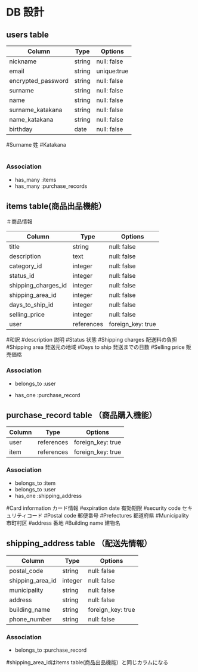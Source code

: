 # DB 設計

## users table

| Column             | Type                | Options                 |
|--------------------|---------------------|-------------------------|
| nickname           | string              | null: false             |
| email              | string              | unique:true             |
| encrypted_password | string              | null: false             |            |
| surname            | string              | null: false             |
| name               | string              | null: false             |
| surname_katakana   | string              | null: false             |
| name_katakana      | string              | null: false             |
| birthday           | date                | null: false             |


#Surname 姓
#Katakana
#
#



### Association

* has_many :items
* has_many :purchase_records




##  items table(商品出品機能）

＃商品情報

| Column                              | Type       | Options           |
|-------------------------------------|------------|-------------------|
| title                               | string     | null: false       |
| description                         | text       | null: false       |
| category_id                         | integer    | null: false       |
| status_id                           | integer    | null: false       |
| shipping_charges_id                 | integer    | null: false       |
| shipping_area_id                    | integer    | null: false       |
| days_to_ship_id                     | integer    | null: false       |
| selling_price                       | integer    | null: false       |
| user                                | references | foreign_key: true |


#和訳
#description 説明
#Status 状態
#Shipping charges 配送料の負担
#Shipping area 発送元の地域
#Days to ship 発送までの日数
#Selling price 販売価格


### Association

- belongs_to :user
* has_one    :purchase_record




## purchase_record table （商品購入機能）

| Column            | Type       | Options           |
|-------------------|------------|-------------------|
| user              | references | foreign_key: true |
| item              | references | foreign_key: true |


### Association

- belongs_to :item
- belongs_to :user
- has_one    :shipping_address


#Card information カード情報
#expiration date 有効期限
#security code セキュリティコード
#Postal code 郵便番号
#Prefectures 都道府県
#Municipality 市町村区
#address 番地
#Building name 建物名


## shipping_address table （配送先情報）

| Column            | Type       | Options           |
|-------------------|------------|-------------------|
| postal_code       | string     | null: false       |
| shipping_area_id  | integer    | null: false       |
| municipality      | string     | null: false       |
| address           | string     | null: false       |
| building_name     | string     | foreign_key: true |
| phone_number      | string     | null: false       |


### Association

- belongs_to :purchase_record


#shipping_area_idはitems table(商品出品機能）と同じカラムになる

